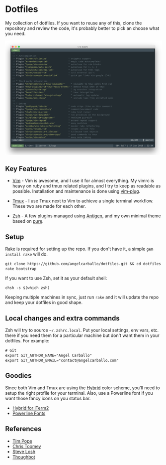 Dotfiles
========

My collection of dotfiles. If you want to reuse any of this, clone the repository and review the code, it's probably better to pick an choose what you need.

![Screenshot](https://raw.githubusercontent.com/angelcarballo/dotfiles/master/screenshot.png)

Key Features
------------

* [Vim] - Vim is awesome, and I use it for almost everything. My vimrc is heavy on ruby and tmux related plugins, and I try to keep as readable as possible. Installation and maintenance is done using [vim-plug].

* [Tmux] - I use Tmux next to Vim to achieve a single terminal workflow. These two are made for each other.

* [Zsh] - A few plugins managed using [Antigen], and my own minimal theme based on [pure].

[Tmux]: https://tmux.github.io/
[Zsh]: http://www.zsh.org/
[Vim]: http://www.vim.org/
[Antigen]: https://github.com/zsh-users/antigen
[pure]: https://github.com/sindresorhus/pure
[vim-plug]: https://github.com/junegunn/vim-plug

Setup
-----

Rake is required for setting up the repo. If you don't have it, a simple `gem install rake` will do.

```shell
git clone https://github.com/angelcarballo/dotfiles.git && cd dotfiles
rake bootstrap
```

If you want to use Zsh, set it as your default shell:

```shell
chsh -s $(which zsh)
```

Keeping multiple machines in sync, just run `rake` and it will update the repo and keep your dotfiles in good shape.

Local changes and extra commands
--------------------------------

Zsh will try to source `~/.zshrc.local`. Put your local settings, env vars, etc. there if you need them for a particular machine but don't want them in your dotfiles. For example:

```shell
# Git
export GIT_AUTHOR_NAME="Angel Carballo"
export GIT_AUTHOR_EMAIL="contact@angelcarballo.com"
```

Goodies
-------

Since both Vim and Tmux are using the [Hybrid] color scheme, you'll need to setup the right profile for your terminal. Also, use a Powerline font if you want those fancy icons on you status bar.

* [Hybrid for iTerm2]
* [Powerline Fonts]

[Hybrid for iTerm2]: https://gist.github.com/luan/6362811
[Powerline Fonts]: https://github.com/powerline/fonts
[Hybrid]: https://github.com/w0ng/vim-hybrid

References
----------

* [Tim Pope]
* [Chris Toomey]
* [Steve Losh]
* [Thoughbot]

[Tim Pope]: https://github.com/tpope
[Chris Toomey]: https://github.com/christoomey/dotfiles
[Steve Losh]: http://learnvimscriptthehardway.stevelosh.com
[Thoughbot]: https://github.com/thoughtbot/dotfiles
